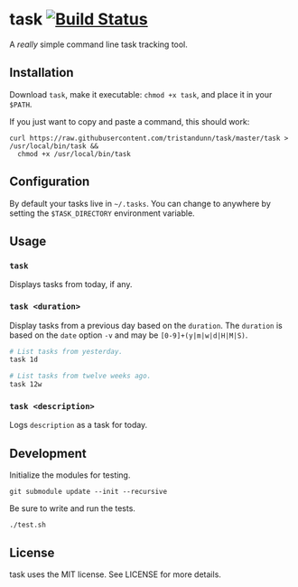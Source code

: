 # task [![Build Status](https://img.shields.io/travis/tristandunn/task/master.svg)](https://travis-ci.org/tristandunn/task)

A *really* simple command line task tracking tool.

## Installation

Download `task`, make it executable: `chmod +x task`, and place it in your `$PATH`.

If you just want to copy and paste a command, this should work:

    curl https://raw.githubusercontent.com/tristandunn/task/master/task > /usr/local/bin/task &&
      chmod +x /usr/local/bin/task

## Configuration

By default your tasks live in `~/.tasks`. You can change to anywhere by setting the `$TASK_DIRECTORY` environment variable.

## Usage

### `task`

Displays tasks from today, if any.

### `task <duration>`

Display tasks from a previous day based on the `duration`. The `duration` is
based on the `date` option `-v` and may be `[0-9]+(y|m|w|d|H|M|S)`.

```bash
# List tasks from yesterday.
task 1d

# List tasks from twelve weeks ago.
task 12w
```

### `task <description>`

Logs `description` as a task for today.

## Development

Initialize the modules for testing.

    git submodule update --init --recursive

Be sure to write and run the tests.

    ./test.sh

## License

task uses the MIT license. See LICENSE for more details.
